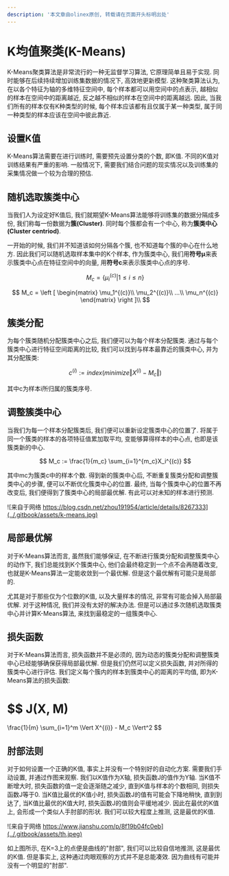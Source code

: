 ```yaml
---
description: '本文章由olinex原创, 转载请在页面开头标明出处'
---
```


# K均值聚类\(K-Means\)

K-Means聚类算法是非常流行的一种无监督学习算法, 它原理简单且易于实现. 同时能够在后续持续增加训练集数据的情况下, 高效地更新模型. 这种聚类算法认为, 在以各个特征为轴的多维特征空间中, 每个样本都可以用空间中的点表示, 越相似的样本在空间中的距离越近, 反之越不相似的样本在空间中的距离越远. 因此, 当我们所有的样本仅有K种类型的时候, 每个样本应该都有且仅属于某一种类型, 属于同一种类型的样本应该在空间中彼此靠近.

## 设置K值

K-Means算法需要在进行训练时, 需要预先设置分类的个数, 即K值. 不同的K值对训练结果有严重的影响. 一般情况下, 需要我们结合问题的现实情况以及训练集的采集情况做一个较为合理的预估.

## 随机选取簇类中心

当我们人为设定好K值后, 我们就期望K-Means算法能够将训练集的数据分隔成多份, 我们称每一份数据为**簇\(Cluster\)**. 同时每个簇都会有一个中心, 称为**簇类中心\(Cluster centriod\)**. 

一开始的时候, 我们并不知道该如何分隔各个簇, 也不知道每个簇的中心在什么地方. 因此我们可以随机选取样本集中的K个样本, 作为簇类中心, 我们用**符号μ**来表示簇类中心点在特征空间中的向量, 用**符号c**来表示簇类中心点的序号.

$$
M_c = \{ \mu_i^{(c)}  | 1 \le i \le n\}
$$

$$
M_c = 
\left [
\begin{matrix}
\mu_1^{(c)}\\
\mu_2^{(c)}\\
...\\
\mu_n^{(c)}
\end{matrix}
\right ]\\
$$

## 簇类分配

为每个簇类随机分配簇类中心之后, 我们便可以为每个样本分配簇类. 通过与每个簇类中心进行特征空间距离的比较, 我们可以找到与样本最靠近的簇类中心, 并为其分配簇类:

$$
c^{(i)} := index(minimize \Vert X^{(i)} - M_c \Vert)
$$

其中c为样本i所归属的簇类序号.

## 调整簇类中心

当我们为每一个样本分配簇类后, 我们便可以重新设定簇类中心的位置了. 将属于同一个簇类的样本的各项特征值累加取平均, 变能够算得样本的中心点, 也即是该簇类新的中心.

$$
M_c
:=
\frac{1}{m_c}
\sum_{i=1}^{m_c}X_i^{(c)}
$$

其中mc为簇类c中的样本个数. 得到新的簇类中心后, 不断重复簇类分配和调整簇类中心的步骤, 便可以不断优化簇类中心的位置. 最终, 当每个簇类中心的位置不再改变后, 我们便得到了簇类中心的局部最优解. 有此可以对未知的样本进行预测.

![&#x6765;&#x81EA;&#x4E8E;&#x7F51;&#x7EDC; https://blog.csdn.net/zhou191954/article/details/8267333](../.gitbook/assets/k-means.jpg)

## 局部最优解

对于K-Means算法而言, 虽然我们能够保证, 在不断进行簇类分配和调整簇类中心的动作下, 我们总能找到K个簇类中心, 他们会最终稳定到一个点不会再随着改变, 也就是K-Means算法一定能收敛到一个最优解. 但是这个最优解有可能只是局部的. 

尤其是对于那些仅为个位数的K值, 以及大量样本的情况, 非常有可能会掉入局部最优解. 对于这种情况, 我们并没有太好的解决办法. 但是可以通过多次随机选取簇类中心并计算K-Means算法, 来找到最稳定的一组簇类中心.

## 损失函数

对于K-Means算法而言, 损失函数并不是必须的, 因为动态的簇类分配和调整簇类中心已经能够确保获得局部最优解. 但是我们仍然可以定义损失函数, 并对所得的簇类中心进行评估. 我们定义每个簇内的样本到簇类中心的距离的平均值, 即为K-Means算法的损失函数:

$$
J(X, M)
=
\frac{1}{m}
\sum_{i=1}^m
\Vert
X^{(i)} - M_c
\Vert^2
$$

## 肘部法则

对于如何设置一个正确的K值, 事实上并没有一个特别好的自动化方案. 需要我们手动设置, 并通过作图来观察. 我们以K值作为X轴, 损失函数J的值作为Y轴. 当K值不断增大时, 损失函数的值一定会逐渐随之减少, 直到K值与样本的个数相同, 则损失函数J等于0. 当K值比最优的K值小时, 损失函数J的值有可能会下降地稍快, 直到到达了, 当K值比最优的K值大时, 损失函数J的值则会平缓地减少. 因此在最优的K值上, 会形成一个类似人手肘部的形状. 我们可以较大程度上推测, 这是最优的K值.

![&#x6765;&#x81EA;&#x4E8E;&#x7F51;&#x7EDC; https://www.jianshu.com/p/8f19b04fc0eb](../.gitbook/assets/th.jpeg)

如上图所示, 在K=3上的点便是曲线的"肘部", 我们可以比较自信地推测, 这是最优的K值. 但是事实上, 这种通过肉眼观察的方式并不是总能凑效. 因为曲线有可能并没有一个明显的"肘部".



